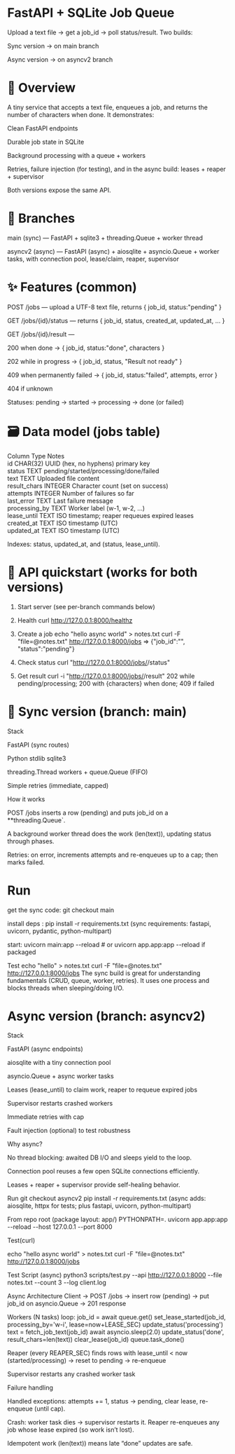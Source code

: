 # FastAPI + SQLite Job Queue

Upload a text file → get a job_id → poll status/result.
Two builds:

Sync version → on main branch

Async version → on asyncv2 branch

# 🧭 Overview

A tiny service that accepts a text file, enqueues a job, and returns the number of characters when done. It demonstrates:

Clean FastAPI endpoints

Durable job state in SQLite

Background processing with a queue + workers

Retries, failure injection (for testing), and in the async build: leases + reaper + supervisor

Both versions expose the same API.

# 🌿 Branches

main (sync) — FastAPI + sqlite3 + threading.Queue + worker thread

asyncv2 (async) — FastAPI (async) + aiosqlite + asyncio.Queue + worker tasks, with connection pool, lease/claim, reaper, supervisor

# ✨ Features (common)

POST /jobs — upload a UTF-8 text file, returns { job_id, status:"pending" }

GET /jobs/{id}/status — returns { job_id, status, created_at, updated_at, ... }

GET /jobs/{id}/result —

200 when done → { job_id, status:"done", characters }

202 while in progress → { job_id, status, "Result not ready" }

409 when permanently failed → { job_id, status:"failed", attempts, error }

404 if unknown

Statuses: pending → started → processing → done (or failed)

# 🗃️ Data model (jobs table)
Column	Type	Notes <br>
id	CHAR(32)	UUID (hex, no hyphens) primary key <br>
status	TEXT	pending/started/processing/done/failed <br>
text	TEXT	Uploaded file content <br>
result_chars	INTEGER	Character count (set on success) <br>
attempts	INTEGER	Number of failures so far <br>
last_error	TEXT	Last failure message <br>
processing_by	TEXT	Worker label (w-1, w-2, …) <br>
lease_until	TEXT	ISO timestamp; reaper requeues expired leases <br>
created_at	TEXT	ISO timestamp (UTC) <br>
updated_at	TEXT	ISO timestamp (UTC) <br>

Indexes: status, updated_at, and (status, lease_until).


# 🔌 API quickstart (works for both versions)
 1) Start server (see per-branch commands below)
 2) Health
curl http://127.0.0.1:8000/healthz

 3) Create a job
echo "hello async world" > notes.txt
curl -F "file=@notes.txt" http://127.0.0.1:8000/jobs
 => {"job_id":"<UUID>", "status":"pending"}

 4) Check status
curl "http://127.0.0.1:8000/jobs/<UUID>/status"

 5) Get result
curl -i "http://127.0.0.1:8000/jobs/<UUID>/result"
 202 while pending/processing; 200 with {characters} when done; 409 if failed


# 🧱 Sync version (branch: main)

Stack

FastAPI (sync routes)

Python stdlib sqlite3

threading.Thread workers + queue.Queue (FIFO)

Simple retries (immediate, capped)

How it works

POST /jobs inserts a row (pending) and puts job_id on a **threading.Queue`.

A background worker thread does the work (len(text)), updating status through phases.

Retries: on error, increments attempts and re-enqueues up to a cap; then marks failed.

# Run 

get the sync code: git checkout main

install deps : pip install -r requirements.txt
(sync requirements: fastapi, uvicorn, pydantic, python-multipart)

start: uvicorn main:app --reload  # or uvicorn app.app:app --reload if packaged

Test
echo "hello" > notes.txt
curl -F "file=@notes.txt" http://127.0.0.1:8000/jobs
The sync build is great for understanding fundamentals (CRUD, queue, worker, retries). It uses one process and blocks threads when sleeping/doing I/O.

# Async version (branch: asyncv2)

Stack

FastAPI (async endpoints)

aiosqlite with a tiny connection pool

asyncio.Queue + async worker tasks

Leases (lease_until) to claim work, reaper to requeue expired jobs

Supervisor restarts crashed workers

Immediate retries with cap

Fault injection (optional) to test robustness

Why async?

No thread blocking: awaited DB I/O and sleeps yield to the loop.

Connection pool reuses a few open SQLite connections efficiently.

Leases + reaper + supervisor provide self-healing behavior.

Run
git checkout asyncv2
pip install -r requirements.txt
(async adds: aiosqlite, httpx for tests; plus fastapi, uvicorn, python-multipart)

From repo root (package layout: app/)
PYTHONPATH=. uvicorn app.app:app --reload --host 127.0.0.1 --port 8000


Test(curl)

echo "hello async world" > notes.txt
curl -F "file=@notes.txt" http://127.0.0.1:8000/jobs


Test Script (async)
python3 scripts/test.py --api http://127.0.0.1:8000 --file notes.txt --count 3 --log client.log


Async Architecture 
Client → POST /jobs
  → insert row (pending) → put job_id on asyncio.Queue → 201 response

Workers (N tasks)
  loop:
    job_id = await queue.get()
    set_lease_started(job_id, processing_by='w-i', lease=now+LEASE_SEC)
    update_status('processing')
    text = fetch_job_text(job_id)
    await asyncio.sleep(2.0)
    update_status('done', result_chars=len(text))
    clear_lease(job_id)
    queue.task_done()

Reaper (every REAPER_SEC)
  finds rows with lease_until < now (started/processing) → reset to pending → re-enqueue

Supervisor
  restarts any crashed worker task

Failure handling

Handled exceptions: attempts += 1, status → pending, clear lease, re-enqueue (until cap).

Crash: worker task dies → supervisor restarts it. Reaper re-enqueues any job whose lease expired (so work isn’t lost).

Idempotent work (len(text)) means late “done” updates are safe.

